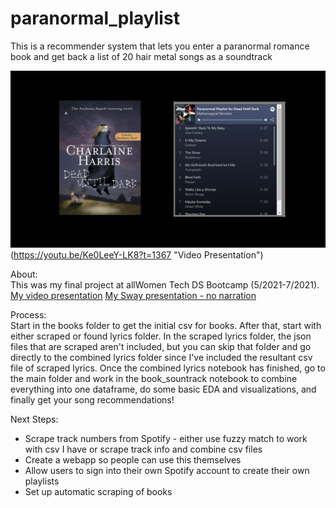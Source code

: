 # paranormal_playlist
This is a recommender system that lets you enter a paranormal romance book and get back a list of 20 hair metal songs as a soundtrack

![book cover and playlist for book](https://github.com/StacyScudder/paranormal_playlist/blob/main/Slide2.JPG "Sookie Stackhouse book and playlist")(https://youtu.be/Ke0LeeY-LK8?t=1367 "Video Presentation") 

About:<br>
This was my final project at allWomen Tech DS Bootcamp (5/2021-7/2021).
[My video presentation](https://youtu.be/Ke0LeeY-LK8?t=1367 "Video Presentation") 
[My Sway presentation - no narration](https://sway.office.com/W0qWgUcxXmIMwpbV?ref=Link)

Process:<br>
Start in the books folder to get the initial csv for books.
After that, start with either scraped or found lyrics folder. 
In the scraped lyrics folder, the json files that are scraped aren't included, but you can skip that folder and go directly to the combined lyrics folder since I've included the resultant csv file of scraped lyrics. 
Once the combined lyrics notebook has finished, go to the main folder and work in the book_sountrack notebook to combine everything into one dataframe, do some basic EDA and visualizations, and finally get your song recommendations!

Next Steps:
+ Scrape track numbers from Spotify - either use fuzzy match to work with csv I have or scrape track info and combine csv files
+ Create a webapp so people can use this themselves
+ Allow users to sign into their own Spotify account to create their own playlists
+ Set up automatic scraping of books
